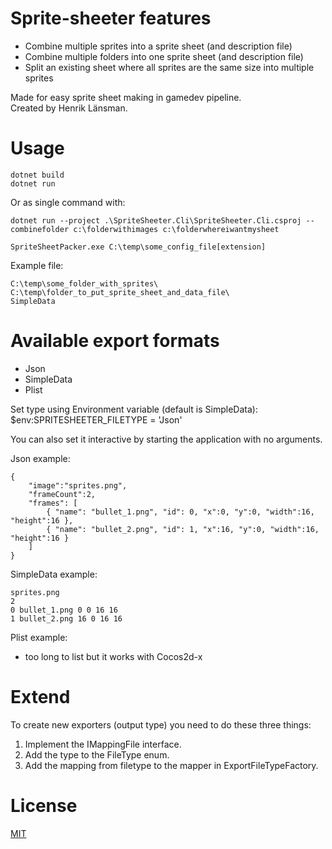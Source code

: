 # Sprite-sheeter features  

* Combine multiple sprites into a sprite sheet (and description file)  
* Combine multiple folders into one sprite sheet (and description file)    
* Split an existing sheet where all sprites are the same size into multiple sprites  

Made for easy sprite sheet making in gamedev pipeline.  
Created by Henrik Länsman.  

# Usage  

```
dotnet build
dotnet run 
```

Or as single command with:

```
dotnet run --project .\SpriteSheeter.Cli\SpriteSheeter.Cli.csproj -- combinefolder c:\folderwithimages c:\folderwhereiwantmysheet
```

```
SpriteSheetPacker.exe C:\temp\some_config_file[extension]
```

Example file:  
```
C:\temp\some_folder_with_sprites\  
C:\temp\folder_to_put_sprite_sheet_and_data_file\  
SimpleData
```

# Available export formats  

*  Json
*  SimpleData
*  Plist

Set type using Environment variable (default is SimpleData):    
$env:SPRITESHEETER_FILETYPE = 'Json'    

You can also set it interactive by starting the application with no arguments.

Json example:  
```
{
    "image":"sprites.png", 
    "frameCount":2, 
    "frames": [
        { "name": "bullet_1.png", "id": 0, "x":0, "y":0, "width":16, "height":16 },
        { "name": "bullet_2.png", "id": 1, "x":16, "y":0, "width":16, "height":16 }
    ]
}
```
  
SimpleData example:  
```
sprites.png
2
0 bullet_1.png 0 0 16 16 
1 bullet_2.png 16 0 16 16 

```

Plist example:  
* too long to list but it works with Cocos2d-x

# Extend  

To create new exporters (output type) you need to do these three things:

1. Implement the IMappingFile interface.
2. Add the type to the FileType enum.
3. Add the mapping from filetype to the mapper in ExportFileTypeFactory.

# License  

[MIT](https://github.com/koniin/Sprite-sheeter/blob/master/LICENSE)
